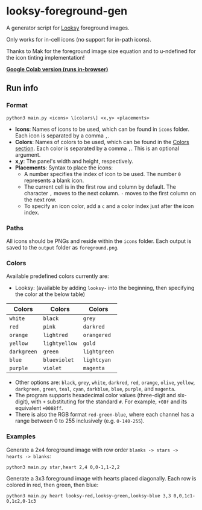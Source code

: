 # looksy-foreground-gen

A generator script for [Looksy](https://prodzpod.github.io/witness/editor.html) foreground images.

Only works for in-cell icons (no support for in-path icons).

Thanks to Mak for the foreground image size equation and to u-ndefined for the icon tinting implementation!

**[Google Colab version (runs in-browser)](https://colab.research.google.com/drive/1P9meW2hCtEZAgQxFuaYNTFlxUSzxduGE)**

## Run info

### Format

```shell
python3 main.py <icons> \[colors\] <x,y> <placements>
```

- **Icons**: Names of icons to be used, which can be found in `icons` folder. Each icon is separated by a comma `,`.
- **Colors**: Names of colors to be used, which can be found in the [Colors section](#colors). Each color is separated by a comma `,`. This is an optional argument.
- **x,y**: The panel's width and height, respectively.
- **Placements**: Syntax to place the icons:
  - A number specifies the index of icon to be used. The number `0` represents a blank icon.
  - The current cell is in the first row and column by default. The character `,` moves to the next column. `-` moves to the first column on the next row.
  - To specify an icon color, add a `c` and a color index just after the icon index.

### Paths

All icons should be PNGs and reside within the `icons` folder. Each output is saved to the `output` folder as `foreground.png`.

### Colors

Available predefined colors currently are:

- Looksy: (available by adding `looksy-` into the beginning, then specifying the color at the below table)

| Colors      | Colors        | Colors       |
| ----------- | ------------- | ------------ |
| `white`     | `black`       | `grey`       |
| `red`       | `pink`        | `darkred`    |
| `orange`    | `lightred`    | `orangered`  |
| `yellow`    | `lightyellow` | `gold`       |
| `darkgreen` | `green`       | `lightgreen` |
| `blue`      | `blueviolet`  | `lightcyan`  |
| `purple`    | `violet`      | `magenta`    |

- Other options are: `black`, `grey`, `white`, `darkred`, `red`, `orange`, `olive`, `yellow`, `darkgreen`, `green`, `teal`, `cyan`, `darkblue`, `blue`, `purple`, and `magenta`.
- The program supports hexadecimal color values (three-digit and six-digit), with `+` substituting for the standard `#`. For example, `+08f` and its equivalent `+0088ff`.
- There is also the RGB format `red-green-blue`, where each channel has a range between 0 to 255 inclusively (e.g. `0-140-255`).

### Examples

Generate a 2x4 foreground image with row order `blanks -> stars -> hearts -> blanks`:

```shell
python3 main.py star,heart 2,4 0,0-1,1-2,2
```

Generate a 3x3 foreground image with hearts placed diagonally. Each row is colored in red, then green, then blue:

```shell
python3 main.py heart looksy-red,looksy-green,looksy-blue 3,3 0,0,1c1-0,1c2,0-1c3
```
